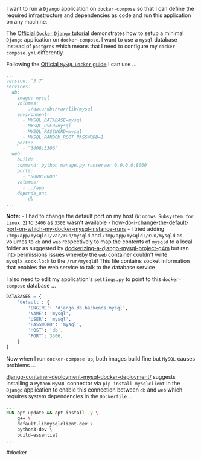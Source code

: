 I want to run a `Django` application on `docker-compose` so that I can define the required infrastructure and dependencies as code and run this application on any machine.

The [Official `Docker` `Django` tutorial](https://docs.docker.com/samples/django/) demonstrates how to setup a minimal `Django` application on `docker-compose`.  I want to use a `mysql` database instead of `postgres` which means that I need to configure my `docker-compose.yml` differently.

Following the [Official `MySQL` `Docker` guide](https://hub.docker.com/_/mysql/) I can use ...

```yml
...
version: '3.7'
services:
  db:
    image: mysql
    volumes:
      - ./data/db:/var/lib/mysql
    environment:
      - MYSQL_DATABASE=mysql
      - MYSQL_USER=mysql
      - MYSQL_PASSWORD=mysql
      - MYSQL_RANDOM_ROOT_PASSWORD=1
    ports:
      - "3406:3306"
  web:
    build: .
    command: python manage.py runserver 0.0.0.0:8000
    ports:
      - "8000:8000"
    volumes:
      - .:/app
    depends_on:
      - db
...
```

**Note:**
    - I had to change the default port on my host (`Windows Subsystem for Linux 2`) to `3406` as `3306` wasn't available - [how-do-i-change-the-default-port-on-which-my-docker-mysql-instance-runs](https://stackoverflow.com/questions/59957719/how-do-i-change-the-default-port-on-which-my-docker-mysql-instance-runs)
    - I tried adding `/tmp/app/mysqld:/var/run/mysqld` and `/tmp/app/mysqld:/run/mysqld` as volumes to `db` and `web` respectively to map the contents of `mysqld` to a local folder as suggested by [dockerizing-a-django-mysql-project-g4m](https://dev.to/foadmoha/dockerizing-a-django-mysql-project-g4m) but ran into permissions issues whereby the `web` container couldn't write `mysqlx.sock.lock` to the `/run/mysqld`!  This file contains socket information that enables the web service to talk to the database service

I also need to edit my application's `settings.py` to point to this `docker-compose` database ...

```python
DATABASES = {
    'default': {
        'ENGINE': 'django.db.backends.mysql',
        'NAME': 'mysql',
        'USER': 'mysql',
        'PASSWORD': 'mysql',
        'HOST': 'db',
        'PORT': 3306,
    }
}
```

Now when I run `docker-compose up`, both images build fine but `MySQL` causes problems ...

[django-container-deployment-mysql-docker-deployment/](https://developpaper.com/django-container-deployment-mysql-docker-deployment/) suggests installing a `Python` `MySQL` connector via `pip install mysqlclient` in the `Django` application to enable this connection between `db` and `web` which requires system dependencies in the `Dockerfile` ...

```Dockerfile
...
RUN apt update && apt install -y \
    g++ \
    default-libmysqlclient-dev \
    python3-dev \
    build-essential
...
```

#docker